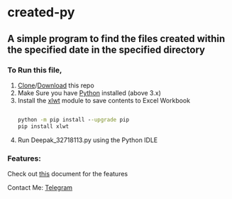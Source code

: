 # created-py

## A simple program to find the files created within the specified date in the specified directory

### To Run this file,
1. [Clone](https://github.com/Deepak710/created-py.git)/[Download](https://github.com/Deepak710/created-py/archive/master.zip) this repo
1. Make Sure you have [Python](https://www.python.org/downloads/) installed (above 3.x)
1. Install the [xlwt](https://pypi.org/project/xlwt/) module to save contents to Excel Workbook
    ```cmd
    
    python -m pip install --upgrade pip
    pip install xlwt
    
    ```
1. Run Deepak_32718113.py using the Python IDLE

### Features:
Check out [this](https://drive.google.com/file/d/17ukLH_aC_G0RvV_UI7Z3STkc-hR2r6eQ/view?usp=sharing) document for the features

Contact Me: [Telegram](https://t.me/AzorAhoy)
